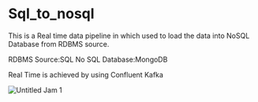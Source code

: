 # Sql_to_nosql
This is a Real time data pipeline in which used to load the data into NoSQL Database from RDBMS source.

RDBMS Source:SQL
No SQL Database:MongoDB

Real Time is achieved by using Confluent Kafka 

![Untitled Jam 1](https://github.com/Telusuga/Sql_to_nosql/assets/113308141/1ad89fde-897d-41c3-a6db-2b673fb0002a)

